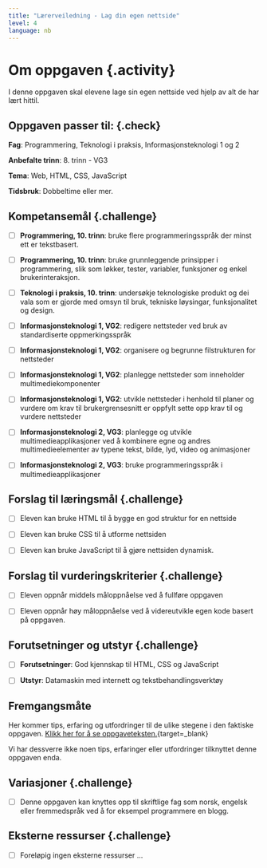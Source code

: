 ```yaml
---
title: "Lærerveiledning - Lag din egen nettside"
level: 4
language: nb
---
```



# Om oppgaven {.activity}

I denne oppgaven skal elevene lage sin egen nettside ved hjelp av alt de har
lært hittil.

## Oppgaven passer til: {.check}

 __Fag__: Programmering, Teknologi i praksis, Informasjonsteknologi 1 og 2

__Anbefalte trinn__: 8. trinn - VG3

__Tema__: Web, HTML, CSS, JavaScript

__Tidsbruk__: Dobbeltime eller mer.

## Kompetansemål {.challenge}

- [ ] __Programmering, 10. trinn__: bruke flere programmeringsspråk der minst
       ett er tekstbasert.

- [ ] __Programmering, 10. trinn__: bruke grunnleggende prinsipper i
       programmering, slik som løkker, tester, variabler, funksjoner og enkel
       brukerinteraksjon.

- [ ] __Teknologi i praksis, 10. trinn__: undersøkje teknologiske produkt og dei
      vala som er gjorde med omsyn til bruk, tekniske løysingar, funksjonalitet
      og design.

- [ ] __Informasjonsteknologi 1, VG2__: redigere nettsteder ved bruk av
      standardiserte oppmerkingsspråk

- [ ] __Informasjonsteknologi 1, VG2__: organisere og begrunne filstrukturen for
      nettsteder

- [ ] __Informasjonsteknologi 1, VG2__: planlegge nettsteder som inneholder
      multimediekomponenter

- [ ] __Informasjonsteknologi 1, VG2__: utvikle nettsteder i henhold til planer
og vurdere om krav til brukergrensesnitt er oppfylt sette opp krav til og
vurdere nettsteder

- [ ] __Informasjonsteknologi 2, VG3__: planlegge og utvikle
      multimedieapplikasjoner ved å kombinere egne og andres multimedieelementer
      av typene tekst, bilde, lyd, video og animasjoner

- [ ] __Informasjonsteknologi 2, VG3__: bruke programmeringsspråk i
      multimedieapplikasjoner

## Forslag til læringsmål {.challenge}

- [ ] Eleven kan bruke HTML til å bygge en god struktur for en nettside

- [ ] Eleven kan bruke CSS til å utforme nettsiden

- [ ] Eleven kan bruke JavaScript til å gjøre nettsiden dynamisk.

## Forslag til vurderingskriterier {.challenge}

- [ ] Eleven oppnår middels måloppnåelse ved å fullføre oppgaven

- [ ] Eleven oppnår høy måloppnåelse ved å videreutvikle egen kode basert på
      oppgaven.

## Forutsetninger og utstyr {.challenge}

- [ ] __Forutsetninger__: God kjennskap til HTML, CSS og JavaScript

- [ ] __Utstyr__: Datamaskin med internett og tekstbehandlingsverktøy


## Fremgangsmåte
Her kommer tips, erfaring og utfordringer til de ulike stegene i den faktiske
oppgaven. [Klikk her for å se
oppgaveteksten.](../din_egen_nettside/din_egen_nettside.html){target=_blank}

Vi har dessverre ikke noen tips, erfaringer eller utfordringer tilknyttet denne
oppgaven enda.

## Variasjoner {.challenge}

- [ ] Denne oppgaven kan knyttes opp til skriftlige fag som norsk, engelsk eller
      fremmedspråk ved å for eksempel programmere en blogg.

## Eksterne ressurser {.challenge}

- [ ] Foreløpig ingen eksterne ressurser ...


